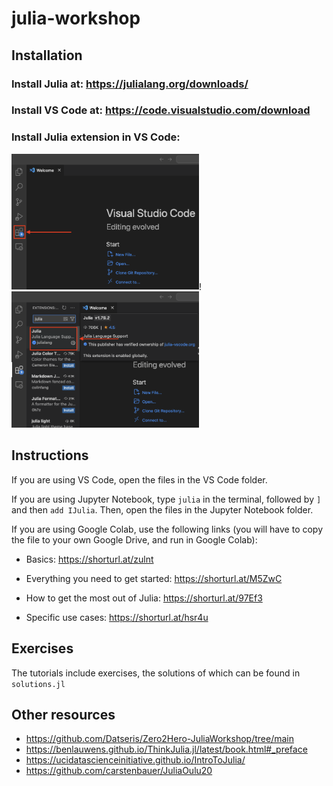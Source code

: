 # julia-workshop

## Installation

### Install Julia at: https://julialang.org/downloads/

### Install VS Code at: https://code.visualstudio.com/download

### Install Julia extension in VS Code: 

<img src="img1.png" width="300">!<img src="img2.png" width="300">

## Instructions

If you are using VS Code, open the files in the VS Code folder.

If you are using Jupyter Notebook, type `julia` in the terminal, followed by `]` and then `add IJulia`. Then, open the files in the Jupyter Notebook folder.

If you are using Google Colab, use the following links (you will have to copy the file to your own Google Drive, and run in Google Colab):

- Basics: https://shorturl.at/zulnt

- Everything you need to get started: https://shorturl.at/M5ZwC

- How to get the most out of Julia: https://shorturl.at/97Ef3

- Specific use cases: https://shorturl.at/hsr4u

## Exercises

The tutorials include exercises, the solutions of which can be found in `solutions.jl`

## Other resources

- https://github.com/Datseris/Zero2Hero-JuliaWorkshop/tree/main
- https://benlauwens.github.io/ThinkJulia.jl/latest/book.html#_preface
- https://ucidatascienceinitiative.github.io/IntroToJulia/
- https://github.com/carstenbauer/JuliaOulu20
